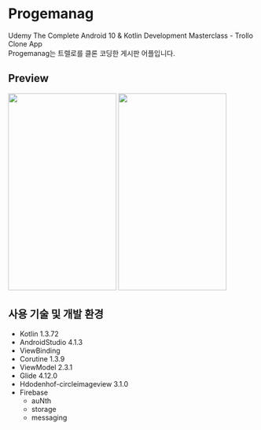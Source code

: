 # Progemanag
Udemy The Complete Android 10 &amp; Kotlin Development Masterclass - Trollo Clone App <br>
Progemanag는 트렐로를 클론 코딩한 게시판 어플입니다. 

## Preview
<img src="https://user-images.githubusercontent.com/55622345/122345300-acfea600-cf82-11eb-9d98-2d1482bd2fa5.gif" width="220" height="400">   <img src="https://user-images.githubusercontent.com/55622345/122345852-46c65300-cf83-11eb-9673-05244b2eebfb.gif" width="220" height="400">



## 사용 기술 및 개발 환경
* Kotlin 1.3.72
* AndroidStudio 4.1.3 
* ViewBinding
* Corutine 1.3.9
* ViewModel 2.3.1
* Glide 4.12.0
* Hdodenhof-circleimageview 3.1.0
* Firebase 
  * auNth
  * storage
  * messaging 
